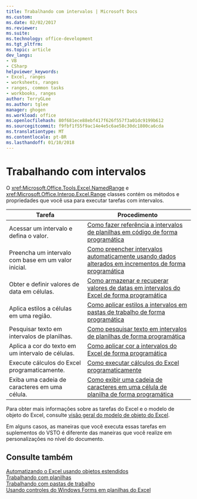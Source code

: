 ```yaml
---
title: Trabalhando com intervalos | Microsoft Docs
ms.custom: 
ms.date: 02/02/2017
ms.reviewer: 
ms.suite: 
ms.technology: office-development
ms.tgt_pltfrm: 
ms.topic: article
dev_langs:
- VB
- CSharp
helpviewer_keywords:
- Excel, ranges
- worksheets, ranges
- ranges, common tasks
- workbooks, ranges
author: TerryGLee
ms.author: tglee
manager: ghogen
ms.workload: office
ms.openlocfilehash: 80f681ece88ebf417f626f557f3a01dc9199b612
ms.sourcegitcommit: f9fbf1f55f9ac14e4e5c6ae58c30dc1800ca6cda
ms.translationtype: MT
ms.contentlocale: pt-BR
ms.lasthandoff: 01/10/2018
---
```

# <a name="working-with-ranges"></a>Trabalhando com intervalos
  O <xref:Microsoft.Office.Tools.Excel.NamedRange> e <xref:Microsoft.Office.Interop.Excel.Range> classes contém os métodos e propriedades que você usa para executar tarefas com intervalos.  
  
|Tarefa|Procedimento|  
|----------|---------------|  
|Acessar um intervalo e defina o valor.|[Como fazer referência a intervalos de planilhas em código de forma programática](../vsto/how-to-programmatically-refer-to-worksheet-ranges-in-code.md)|  
|Preencha um intervalo com base em um valor inicial.|[Como preencher intervalos automaticamente usando dados alterados em incrementos de forma programática](../vsto/how-to-programmatically-automatically-fill-ranges-with-incrementally-changing-data.md)|  
|Obter e definir valores de data em células.|[Como armazenar e recuperar valores de datas em intervalos do Excel de forma programática](../vsto/how-to-programmatically-store-and-retrieve-date-values-in-excel-ranges.md)|  
|Aplica estilos a células em uma região.|[Como aplicar estilos a intervalos em pastas de trabalho de forma programática](../vsto/how-to-programmatically-apply-styles-to-ranges-in-workbooks.md)|  
|Pesquisar texto em intervalos de planilhas.|[Como pesquisar texto em intervalos de planilhas de forma programática](../vsto/how-to-programmatically-search-for-text-in-worksheet-ranges.md)|  
|Aplica a cor do texto em um intervalo de células.|[Como aplicar cor a intervalos do Excel de forma programática](../vsto/how-to-programmatically-apply-color-to-excel-ranges.md)|  
|Execute cálculos do Excel programaticamente.|[Como executar cálculos do Excel programaticamente](../vsto/how-to-programmatically-run-excel-calculations-programmatically.md)|  
|Exiba uma cadeia de caracteres em uma célula.|[Como exibir uma cadeia de caracteres em uma célula de planilha de forma programática](../vsto/how-to-programmatically-display-a-string-in-a-worksheet-cell.md)|  
  
 Para obter mais informações sobre as tarefas do Excel e o modelo de objeto do Excel, consulte [visão geral do modelo de objeto do Excel](../vsto/excel-object-model-overview.md).  
  
 Em alguns casos, as maneiras que você executa essas tarefas em suplementos do VSTO é diferente das maneiras que você realize em personalizações no nível do documento.  
  
## <a name="see-also"></a>Consulte também  
 [Automatizando o Excel usando objetos estendidos](../vsto/automating-excel-by-using-extended-objects.md)   
 [Trabalhando com planilhas](../vsto/working-with-worksheets.md)   
 [Trabalhando com pastas de trabalho](../vsto/working-with-workbooks.md)   
 [Usando controles do Windows Forms em planilhas do Excel](../vsto/using-windows-forms-controls-on-excel-worksheets.md)  
  
  